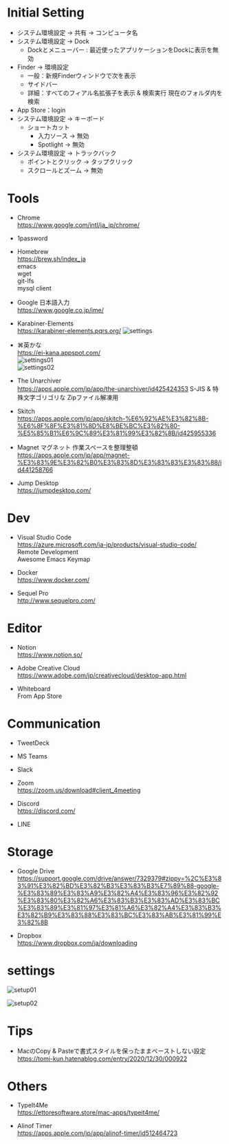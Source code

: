 
# Initial Setting

- システム環境設定 -> 共有 -> コンピュータ名
- システム環境設定 -> Dock
  - Dockとメニューバー : 最近使ったアプリケーションをDockに表示を無効
- Finder -> 環境設定
  - 一般：新規Finderウィンドウで次を表示
  - サイドバー
  - 詳細：すべてのフィアル名拡張子を表示 & 検索実行 現在のフォルダ内を検索
- App Store：login
- システム環境設定 -> キーボード
  - ショートカット
    -  入力ソース -> 無効
    -  Spotlight -> 無効
- システム環境設定 -> トラックバック
  - ポイントとクリック -> タップクリック
  - スクロールとズーム -> 無効



# Tools

- Chrome  
https://www.google.com/intl/ja_jp/chrome/

- 1password

- Homebrew  
https://brew.sh/index_ja  
emacs  
wget  
git-lfs  
mysql client

- Google 日本語入力  
https://www.google.co.jp/ime/

- Karabiner-Elements  
https://karabiner-elements.pqrs.org/
![settings](https://user-images.githubusercontent.com/15690781/129811896-2fabd176-bb44-4af2-9b4a-c6186ac30d59.png)

- ⌘英かな  
https://ei-kana.appspot.com/  
![settings01](https://user-images.githubusercontent.com/15690781/129811721-8be27330-91e9-4191-a0de-aad2028f2234.png)  
![settings02](https://user-images.githubusercontent.com/15690781/129811806-02533cc4-f96d-42ce-9524-43c05151280e.png)


- The Unarchiver  
https://apps.apple.com/jp/app/the-unarchiver/id425424353
S-JIS & 特殊文字ゴリゴリな Zipファイル解凍用

- Skitch  
https://apps.apple.com/jp/app/skitch-%E6%92%AE%E3%82%8B-%E6%8F%8F%E3%81%8D%E8%BE%BC%E3%82%80-%E5%85%B1%E6%9C%89%E3%81%99%E3%82%8B/id425955336

- Magnet マグネット 作業スペースを整理整頓  
https://apps.apple.com/jp/app/magnet-%E3%83%9E%E3%82%B0%E3%83%8D%E3%83%83%E3%83%88/id441258766

- Jump Desktop  
https://jumpdesktop.com/


# Dev

- Visual Studio Code  
https://azure.microsoft.com/ja-jp/products/visual-studio-code/  
Remote Development  
Awesome Emacs Keymap

- Docker  
https://www.docker.com/

- Sequel Pro  
http://www.sequelpro.com/


# Editor

- Notion  
https://www.notion.so/

- Adobe Creative Cloud  
https://www.adobe.com/jp/creativecloud/desktop-app.html

- Whiteboard  
From App Store


# Communication

- TweetDeck

- MS Teams

- Slack

- Zoom  
https://zoom.us/download#client_4meeting

- Discord  
https://discord.com/

- LINE


# Storage

- Google Drive  
https://support.google.com/drive/answer/7329379#zippy=%2C%E3%83%91%E3%82%BD%E3%82%B3%E3%83%B3%E7%89%88-google-%E3%83%89%E3%83%A9%E3%82%A4%E3%83%96%E3%82%92%E3%83%80%E3%82%A6%E3%83%B3%E3%83%AD%E3%83%BC%E3%83%89%E3%81%97%E3%81%A6%E3%82%A4%E3%83%B3%E3%82%B9%E3%83%88%E3%83%BC%E3%83%AB%E3%81%99%E3%82%8B

- Dropbox  
https://www.dropbox.com/ja/downloading


# settings

![setup01](https://user-images.githubusercontent.com/15690781/129811446-c4d0d143-2a9c-48ba-b5d6-0e8c4e055333.png)

![setup02](https://user-images.githubusercontent.com/15690781/129811636-2e447e0d-6415-4f1a-9570-fa8c0bfd8907.png)


# Tips

- MacのCopy & Pasteで書式スタイルを保ったままペーストしない設定  
https://tomi-kun.hatenablog.com/entry/2020/12/30/000922


# Others

- TypeIt4Me  
https://ettoresoftware.store/mac-apps/typeit4me/

- Alinof Timer  
https://apps.apple.com/jp/app/alinof-timer/id512464723


